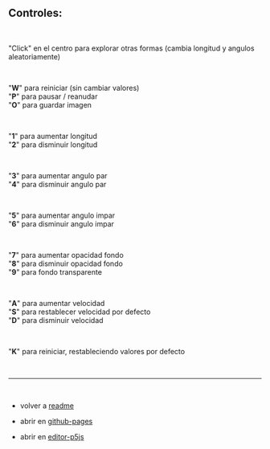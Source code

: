 ## Controles:

<br>

"Click" en el centro para explorar otras formas (cambia longitud y angulos aleatoriamente)

<br>

"**W**" para reiniciar (sin cambiar valores)  
"**P**" para pausar / reanudar  
"**O**" para guardar imagen

<br>

"**1**" para aumentar longitud  
"**2**" para disminuir longitud

<br>

"**3**" para aumentar angulo par  
"**4**" para disminuir angulo par

<br>

"**5**" para aumentar angulo impar  
"**6**" para disminuir angulo impar

<br>

"**7**" para aumentar opacidad fondo  
"**8**" para disminuir opacidad fondo  
"**9**" para fondo transparente

<br>

"**A**" para aumentar velocidad  
"**S**" para restablecer velocidad por defecto  
"**D**" para disminuir velocidad

<br>

"**K**" para reiniciar, restableciendo valores por defecto  

<br>

***

<br>

* volver a <a href="https://github.com/mj-una/am1-tp1-collatz/blob/main/README.md">readme</a>

* abrir en <a href="https://mj-una.github.io/am1-tp1-collatz/" target="_blank" rel="noopener">github-pages</a>

* abrir en <a href="https://editor.p5js.org/martin_julio/sketches/dw8EZzpSH" target="_blank" rel="noopener">editor-p5js</a>

<br>
